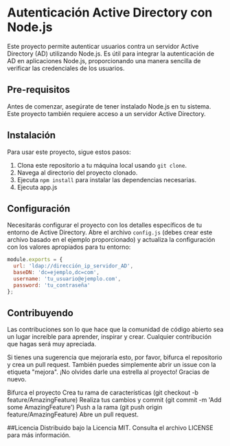 # Autenticación Active Directory con Node.js

Este proyecto permite autenticar usuarios contra un servidor Active Directory (AD) utilizando Node.js. Es útil para integrar la autenticación de AD en aplicaciones Node.js, proporcionando una manera sencilla de verificar las credenciales de los usuarios.

## Pre-requisitos

Antes de comenzar, asegúrate de tener instalado Node.js en tu sistema. Este proyecto también requiere acceso a un servidor Active Directory.

## Instalación

Para usar este proyecto, sigue estos pasos:

1. Clona este repositorio a tu máquina local usando `git clone`.
2. Navega al directorio del proyecto clonado.
3. Ejecuta `npm install` para instalar las dependencias necesarias.
4. Ejecuta app.js

## Configuración

Necesitarás configurar el proyecto con los detalles específicos de tu entorno de Active Directory. Abre el archivo `config.js` (debes crear este archivo basado en el ejemplo proporcionado) y actualiza la configuración con los valores apropiados para tu entorno:

```javascript
module.exports = {
  url: 'ldap://dirección_ip_servidor_AD',
  baseDN: 'dc=ejemplo,dc=com',
  username: 'tu_usuario@ejemplo.com',
  password: 'tu_contraseña'
};

```

## Contribuyendo
Las contribuciones son lo que hace que la comunidad de código abierto sea un lugar increíble para aprender, inspirar y crear. Cualquier contribución que hagas será muy apreciada.

Si tienes una sugerencia que mejoraría esto, por favor, bifurca el repositorio y crea un pull request. También puedes simplemente abrir un issue con la etiqueta "mejora". ¡No olvides darle una estrella al proyecto! Gracias de nuevo.

Bifurca el proyecto
Crea tu rama de características (git checkout -b feature/AmazingFeature)
Realiza tus cambios y commit (git commit -m 'Add some AmazingFeature')
Push a la rama (git push origin feature/AmazingFeature)
Abre un pull request.


##Licencia
Distribuido bajo la Licencia MIT. Consulta el archivo LICENSE para más información.
